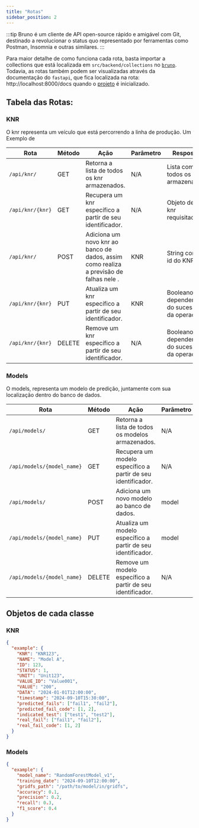 ```yaml
---
title: "Rotas"
sidebar_position: 2
---
```


:::tip
Bruno é um cliente de API open-source rápido e amigável com Git, destinado a revolucionar o status quo representado por ferramentas como Postman, Insomnia e outras similares.
:::

Para maior detalhe de como funciona cada rota, basta importar a collections que está localizada em `src/backend/collections` no [`bruno`](https://docs.usebruno.com/get-started/import-export-data/export-collections). Todavia, as rotas também podem ser visualizadas através da documentação do `fastapi`, que fica localizada na rota: http://localhost:8000/docs quando o [projeto](/documentacao/docs/Sprint%203/guia-de-execucao.md) é inicializado.

## Tabela das Rotas:

### KNR

O knr representa um veículo que está percorrendo a linha de produção. Um Exemplo de

| Rota             | Método | Ação                                                                                   | Parâmetro | Resposta                                    |
| ---------------- | ------ | -------------------------------------------------------------------------------------- | --------- | ------------------------------------------- |
| `/api/knr/`      | GET    | Retorna a lista de todos os knr armazenados.                                           | N/A       | Lista com todos os knrs armazenados         |
| `/api/knr/{knr}` | GET    | Recupera um knr específico a partir de seu identificador.                              | N/A       | Objeto de um knr requisitado                |
| `/api/knr/`      | POST   | Adiciona um novo knr ao banco de dados, assim como realiza a previsão de falhas nele . | KNR       | String com o id do KNR                      |
| `/api/knr/{knr}` | PUT    | Atualiza um knr específico a partir de seu identificador.                              | KNR       | Booleano dependendo do sucesso da operação. |
| `/api/knr/{knr}` | DELETE | Remove um knr específico a partir de seu identificador.                                | N/A       | Booleano dependendo do sucesso da operação. |

### Models

O models, representa um modelo de predição, juntamente com sua localização dentro do banco de dados.

| Rota                       | Método | Ação                                                         | Parâmetro | Resposta                                    |
| -------------------------- | ------ | ------------------------------------------------------------ | --------- | ------------------------------------------- |
| `/api/models/`             | GET    | Retorna a lista de todos os modelos armazenados.             | N/A       | Lista com todos os modelos armazenados      |
| `/api/models/{model_name}` | GET    | Recupera um modelo específico a partir de seu identificador. | N/A       | Objeto do modelo requisitado                |
| `/api/models/`             | POST   | Adiciona um novo modelo ao banco de dados.                   | model     | String com o nome do modelo                 |
| `/api/models/{model_name}` | PUT    | Atualiza um modelo específico a partir de seu identificador. | model     | Booleano dependendo do sucesso da operação. |
| `/api/models/{model_name}` | DELETE | Remove um modelo específico a partir de seu identificador.   | N/A       | Booleano dependendo do sucesso da operação. |

## Objetos de cada classe

### KNR

```json
{
  "example": {
    "KNR": "KNR123",
    "NAME": "Model A",
    "ID": 123,
    "STATUS": 1,
    "UNIT": "Unit123",
    "VALUE_ID": "Value001",
    "VALUE": "200",
    "DATA": "2024-01-01T12:00:00",
    "timestamp": "2024-09-10T15:30:00",
    "predicted_fails": ["fail1", "fail2"],
    "predicted_fail_code": [1, 2],
    "indicated_test": ["test1", "test2"],
    "real_fail": ["fail1", "fail2"],
    "real_fail_code": [1, 2]
  }
}
```

### Models

```json
{
  "example": {
    "model_name": "RandomForestModel_v1",
    "training_date": "2024-09-10T12:00:00",
    "gridfs_path": "/path/to/model/in/gridfs",
    "accuracy": 0.1,
    "precision": 0.2,
    "recall": 0.3,
    "f1_score": 0.4
  }
}
```
